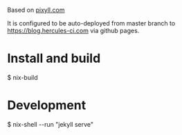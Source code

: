 Based on [pixyll.com](http://www.pixyll.com)

It is configured to be auto-deployed from master branch to https://blog.hercules-ci.com
via github pages.


# Install and build

  $ nix-build

# Development

  $ nix-shell --run "jekyll serve"
